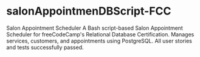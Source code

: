 # salonAppointmenDBScript-FCC
Salon Appointment Scheduler  A Bash script-based Salon Appointment Scheduler for freeCodeCamp's Relational Database Certification. Manages services, customers, and appointments using PostgreSQL. All user stories and tests successfully passed.
